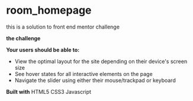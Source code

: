 # room_homepage
 
this is a solution to front end mentor challenge

**the challenge**

**Your users should be able to:**

- View the optimal layout for the site depending on their device's screen size
- See hover states for all interactive elements on the page
- Navigate the slider using either their mouse/trackpad or keyboard


**Built with**
HTML5
CSS3
Javascript

